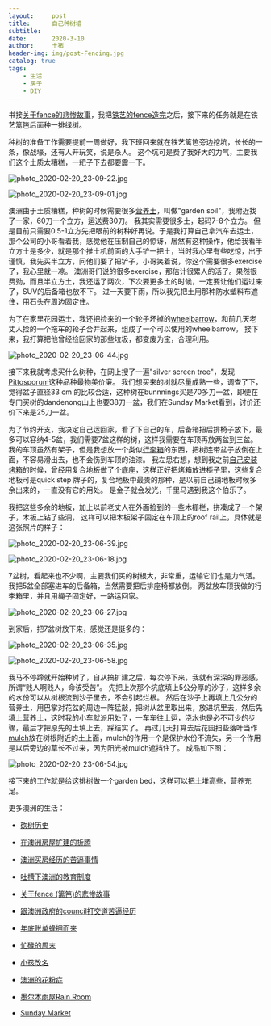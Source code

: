 ```yaml
---
layout:     post
title:      自己种树墙
subtitle:   
date:       2020-3-10
author:     土猪
header-img: img/post-Fencing.jpg
catalog: true
tags:
    - 生活
    - 房子
    - DIY
---
```



书接[关于fence的悲惨故事](http://livinginau.life/2019/12/01/%E5%85%B3%E4%BA%8Efence%E7%9A%84%E6%82%B2%E6%83%A8%E6%95%85%E4%BA%8B/)，我把[铁艺的fence造完](http://livinginau.life/2020/01/06/%E7%BB%88%E4%BA%8E%E9%80%A0%E5%A5%BD%E4%BA%86fence/)之后，接下来的任务就是在铁艺篱笆后面种一排绿树。 


种树的准备工作需要提前一周做好，我下班回来就在铁艺篱笆旁边挖坑，长长的一条，像战壕，还有人开玩笑，说是杀人。 这个坑可是费了我好大的力气，主要我们这个土质太糟糕，一耙子下去都要震一下。 


![photo_2020-02-20_23-09-22.jpg](https://cdn.steemitimages.com/DQmetp1Mfz5RHBPnckZLXYBzhBZ9phdiDRCKzixyUEMDoAA/photo_2020-02-20_23-09-22.jpg)


![photo_2020-02-20_23-09-01.jpg](https://cdn.steemitimages.com/DQmTuvVxFjKRpHgxFJoihf9HnTRL2xZg7k822GpgQD5DGWY/photo_2020-02-20_23-09-01.jpg)



澳洲由于土质糟糕，种树的时候需要很多[营养土](https://amzn.to/2W0H3Ca)，叫做"garden soil"，我附近找了一家，60刀一个立方，运送费30刀。 我其实需要很多土，起码7-8个立方。 但是目前只需要0.5-1立方先把眼前的树种好再说。于是我打算自己拿汽车去运土，那个公司的小哥看着我，感觉他在压制自己的惊讶，居然有这种操作，他给我看半立方土是多少，就是那个推土机前面的大手铲一把土，当时我心里有些吃惊，出于谨慎，我先买半立方，问他们要了把铲子，小哥笑着说，你这个需要很多exercise了，我心里就一凉。 澳洲哥们说的很多exercise，那估计很累人的活了。果然很费劲，而且半立方土，我还运了两次，下次要更多土的时候，一定要让他们运过来了，SUV的后备箱也放不下。 过一天要下雨，所以我先把土用那种防水塑料布遮住，用石头在周边固定住。



为了在家里花园运土，我还把捡来的一个轮子坏掉的[wheelbarrow](https://amzn.to/38IcxQd)，和前几天老丈人捡的一个拖车的轮子合并起来，组成了一个可以使用的wheelbarrow。 接下来，我打算把他曾经捡回家的那些垃圾，都变废为宝，合理利用。


![photo_2020-02-20_23-06-44.jpg](https://cdn.steemitimages.com/DQmPfMDpVHTfCwyxvSr594Hj5sjv4JWiKT3bMY2cQRQDb7i/photo_2020-02-20_23-06-44.jpg)


接下来我就考虑买什么树种，在网上搜了一遍"silver screen tree"，发现[Pittosporum](https://amzn.to/2VY7jgj)这种品种最物美价廉。 我们想买来的树就尽量成熟一些，调查了下，觉得盆子直径33 cm 的比较合适，这种树在bunnnings买是70多刀一盆，即便在专门买树的dandenong山上也要38刀一盆，我们在Sunday Market看到，讨价还价下来是25刀一盆。



为了节约开支，我决定自己运回家，看了下自己的车，后备箱把后排椅子放下，最多可以容纳4-5盆，我们需要7盆这样的树，这样我需要在车顶再放两盆到三盆。 我的车顶虽然有架子，但是我想放一个类似[行李箱](https://amzn.to/39EsFDk)的东西，把树连带盆子放倒在上面，不容易滑出去，也不会伤到车顶的油漆。 我左思右想，想到我之前[自己安装烤箱]()的时候，曾经用复合地板做了个底座，这样正好把烤箱放进柜子里，这些复合地板可是quick step 牌子的，复合地板中最贵的那种，是以前自己铺地板时候多余出来的，一直没有它的用处。 是金子就会发光，千里马遇到我这个伯乐了。 




我把这些多余的地板，加上以前老丈人在外面捡到的一些木栅栏，拼凑成了一个架子，木板上钻了些洞， 这样可以把木板架子固定在车顶上的roof rail上，具体就是这张照片的样子：

![photo_2020-02-20_23-06-39.jpg](https://cdn.steemitimages.com/DQmUJC4xo8ctmFWTKZjKtL9V8gnLs3mLB81i65fBECWkVVb/photo_2020-02-20_23-06-39.jpg)


![photo_2020-02-20_23-06-18.jpg](https://cdn.steemitimages.com/DQmNhiuSDPFpPagAcSYdTEHHF6BNoxzUrgwLjPVP8TA6Hj5/photo_2020-02-20_23-06-18.jpg)

7盆树，看起来也不少啊，主要我们买的树根大，非常重，运输它们也是力气活。 我把5盆全部塞进车的后备箱，当然需要把后排座椅都放倒。 两盆放车顶我做的行李箱里，并且用绳子固定好，一路运回家。 


![photo_2020-02-20_23-06-27.jpg](https://cdn.steemitimages.com/DQme4EKFsDNfXC5p1adv3yGHSk92BmkmoATcP449rP4qKpM/photo_2020-02-20_23-06-27.jpg)


到家后，把7盆树放下来，感觉还是挺多的：


![photo_2020-02-20_23-06-35.jpg](https://cdn.steemitimages.com/DQmPdSKtAHEFjBoZ918iYtdAH72a9URzChdkcxC1ScLxsAx/photo_2020-02-20_23-06-35.jpg)


![photo_2020-02-20_23-06-58.jpg](https://cdn.steemitimages.com/DQmNxBx4e9V6GzCBPmqP65NgKGuuqFS14Z195LRxBwMTuLD/photo_2020-02-20_23-06-58.jpg)




我马不停蹄就开始种树了，自从搞扩建之后，每次停下来，我就有深深的罪恶感，所谓“贱人啊贱人，命该受苦”。 先把上次那个坑底填上5公分厚的沙子，这样多余的水份可以从树根流到沙子里去，不会引起烂根。 然后在沙子上再填上几公分的营养土，用巴掌对花盆的周边一阵猛敲，把树从盆里取出来，放进坑里去，然后先填上营养土，这时我的小车就派用处了，一车车往上运，浇水也是必不可少的步骤，最后才把原先的土填上去，踩结实了。  再过几天打算去后花园扫些落叶当作[mulch](https://amzn.to/2Q0PR76)放在树根附近的土上面，mulch的作用一个是保护水份不流失，另一个作用是以后旁边的草长不过来，因为阳光被mulch遮挡住了。 成品如下图：



![photo_2020-02-20_23-06-54.jpg](https://cdn.steemitimages.com/DQmcyvTD4X8RfCZCJG8EU4S1ERB4hJuWJcHtS1LbsdMMCFr/photo_2020-02-20_23-06-54.jpg)



接下来的工作就是给这排树做一个garden bed，这样可以把土堆高些，营养充足。




更多澳洲的生活：

- [砍树历史](http://livinginau.life/2019/12/29/%E7%A0%8D%E6%A0%91%E5%8E%86%E5%8F%B2/)

- [在澳洲房屋扩建的折腾](http://livinginau.life/2019/12/19/%E5%9C%A8%E6%BE%B3%E6%B4%B2%E6%88%BF%E5%B1%8B%E6%89%A9%E5%BB%BA%E7%9A%84%E6%8A%98%E8%85%BE/)

- 
  [澳洲买房经历的苦逼事情](http://livinginau.life/2019/12/18/%E6%BE%B3%E6%B4%B2%E4%B9%B0%E6%88%BF%E7%BB%8F%E5%8E%86%E7%9A%84%E8%8B%A6%E9%80%BC%E4%BA%8B%E6%83%85/)

- 
  [吐槽下澳洲的教育制度](http://livinginau.life/2019/12/13/%E5%90%90%E6%A7%BD%E6%BE%B3%E6%B4%B2%E6%95%99%E8%82%B2%E5%88%B6%E5%BA%A6/)

- [关于fence (篱笆)的悲惨故事](http://livinginau.life/2019/12/01/%E5%85%B3%E4%BA%8Efence%E7%9A%84%E6%82%B2%E6%83%A8%E6%95%85%E4%BA%8B/)

- [跟澳洲政府的council打交道苦逼经历](http://livinginau.life/2019/11/29/%E8%B7%9F%E6%BE%B3%E6%B4%B2%E6%94%BF%E5%BA%9C%E7%9A%84council%E6%89%93%E4%BA%A4%E9%81%93%E8%8B%A6%E9%80%BC%E7%BB%8F%E5%8E%86/)

- [年底账单蜂拥而来](http://livinginau.life/2019/11/29/%E8%B4%A6%E5%8D%95%E8%9C%82%E6%8B%A5%E8%80%8C%E6%9D%A5/)

- [忙碌的周末](http://livinginau.life/2019/11/12/%E5%BF%99%E7%A2%8C%E7%9A%84%E5%91%A8%E6%9C%AB/)

- [小孩改名](http://livinginau.life/2019/11/10/%E5%B0%8F%E5%AD%A9%E6%94%B9%E5%90%8D/)

- [澳洲的花粉症](http://livinginau.life/2018/08/10/%E6%BE%B3%E6%B4%B2%E7%9A%84%E8%8A%B1%E7%B2%89%E7%97%87/)

- [墨尔本雨屋Rain Room](http://livinginau.life/2020/01/13/rain-room/)

- [Sunday Market](http://livinginau.life/2020/01/12/Sunday-Market/)
